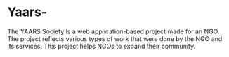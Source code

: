 # Yaars-
The YAARS Society is a web application-based project made for an NGO. The project reflects various types of work that were done by the NGO and its services. This project helps NGOs to expand their community.
